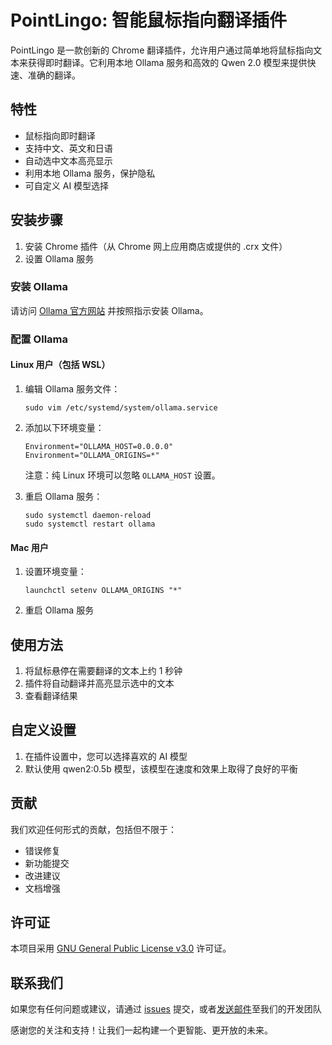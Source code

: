 # PointLingo: 智能鼠标指向翻译插件

PointLingo 是一款创新的 Chrome 翻译插件，允许用户通过简单地将鼠标指向文本来获得即时翻译。它利用本地 Ollama 服务和高效的 Qwen 2.0 模型来提供快速、准确的翻译。

## 特性

- 鼠标指向即时翻译
- 支持中文、英文和日语
- 自动选中文本高亮显示
- 利用本地 Ollama 服务，保护隐私
- 可自定义 AI 模型选择

## 安装步骤

1. 安装 Chrome 插件（从 Chrome 网上应用商店或提供的 .crx 文件）
2. 设置 Ollama 服务

### 安装 Ollama

请访问 [Ollama 官方网站](https://ollama.ai/) 并按照指示安装 Ollama。

### 配置 Ollama

#### Linux 用户（包括 WSL）

1. 编辑 Ollama 服务文件：
   ```
   sudo vim /etc/systemd/system/ollama.service
   ```

2. 添加以下环境变量：
   ```
   Environment="OLLAMA_HOST=0.0.0.0"
   Environment="OLLAMA_ORIGINS=*"
   ```
   注意：纯 Linux 环境可以忽略 `OLLAMA_HOST` 设置。

3. 重启 Ollama 服务：
   ```
   sudo systemctl daemon-reload
   sudo systemctl restart ollama
   ```

#### Mac 用户

1. 设置环境变量：
   ```
   launchctl setenv OLLAMA_ORIGINS "*"
   ```

2. 重启 Ollama 服务

## 使用方法

1. 将鼠标悬停在需要翻译的文本上约 1 秒钟
2. 插件将自动翻译并高亮显示选中的文本
3. 查看翻译结果

## 自定义设置

1. 在插件设置中，您可以选择喜欢的 AI 模型
2. 默认使用 qwen2:0.5b 模型，该模型在速度和效果上取得了良好的平衡

## 贡献

我们欢迎任何形式的贡献，包括但不限于：
- 错误修复
- 新功能提交
- 改进建议
- 文档增强

## 许可证

本项目采用 [GNU General Public License v3.0](./LICENSE) 许可证。

## 联系我们

如果您有任何问题或建议，请通过 [issues](https://github.com/您的用户名/PointLingo/issues) 提交，或者[发送邮件](mailto:peter@lyrai.app)至我们的开发团队

感谢您的关注和支持！让我们一起构建一个更智能、更开放的未来。

